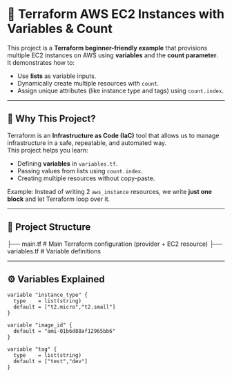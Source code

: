 # 🚀 Terraform AWS EC2 Instances with Variables & Count

This project is a **Terraform beginner-friendly example** that provisions multiple EC2 instances on AWS using **variables** and the **count parameter**.  
It demonstrates how to:  
- Use **lists** as variable inputs.  
- Dynamically create multiple resources with `count`.  
- Assign unique attributes (like instance type and tags) using `count.index`.  

---

## 📌 Why This Project?
Terraform is an **Infrastructure as Code (IaC)** tool that allows us to manage infrastructure in a safe, repeatable, and automated way.  
This project helps you learn:
- Defining **variables** in `variables.tf`.  
- Passing values from lists using `count.index`.  
- Creating multiple resources without copy-paste.  

Example: Instead of writing 2 `aws_instance` resources, we write **just one block** and let Terraform loop over it.

---

## 📂 Project Structure
├── main.tf # Main Terraform configuration (provider + EC2 resource)
├── variables.tf # Variable definitions


---

## ⚙️ Variables Explained

```hcl
variable "instance_type" {
  type    = list(string)
  default = ["t2.micro","t2.small"]
}

variable "image_id" {
  default = "ami-01b6d88af12965bb6"
}

variable "tag" {
  type    = list(string)
  default = ["test","dev"]
}
